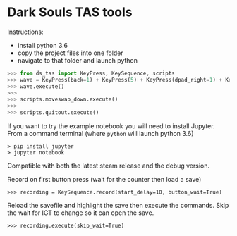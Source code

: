 # Dark Souls TAS tools
 
 Instructions:

- install python 3.6
- copy the project files into one folder
- navigate to that folder and launch python

```python
>>> from ds_tas import KeyPress, KeySequence, scripts
>>> wave = KeyPress(back=1) + KeyPress(5) + KeyPress(dpad_right=1) + KeyPress(2) + KeyPress(a=1)
>>> wave.execute()
>>>
>>> scripts.moveswap_down.execute()
>>>
>>> scripts.quitout.execute()
```

If you want to try the example notebook you will need to install Jupyter.
From a command terminal (where `python` will launch python 3.6)
```
> pip install jupyter
> jupyter notebook
```

Compatible with both the latest steam release and the debug version.

Record on first button press (wait for the counter then load a save)
```
>>> recording = KeySequence.record(start_delay=10, button_wait=True)
```

Reload the savefile and highlight the save then execute the commands.
Skip the wait for IGT to change so it can open the save.
```
>>> recording.execute(skip_wait=True)
```
